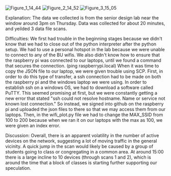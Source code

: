 ![Figure_1_14_44](https://user-images.githubusercontent.com/58235369/133673039-d1989ed8-5feb-4d9b-a2b8-d51617e2384d.png)
![Figure_2_14_52](https://user-images.githubusercontent.com/58235369/133673085-ff7f65a5-9453-40c9-826e-49c2a21d8592.png)
![Figure_3_15_05](https://user-images.githubusercontent.com/58235369/133673099-a0c9778e-14d0-49e6-9406-896a82365c99.png)

Explanation: 
The data we collected is from the senior design lab near the window around 3pm on Thursday. Data was collected for about 20 minutes, and yeilded 3 data file scans.

Difficulties:
We first had trouble in the beginning stages because we didn't know that we had to close out of the python interpreter after the python setup.
We had to use a personal hotspot in the lab because we were unable to connect to any of the BU wifis.
We also didn't know how to ensure that the raspberry pi was connected to our laptops, until we found a command that secures the connection. (ping raspberrypi.local)
When it was time to copy the JSON file to our laptop, we were given trouble using SCP. First, in order to do this type of transfer, a ssh connection had to be made on both the raspberry pi and the windows laptop we were using. In order to establish ssh on a windows OS, we had to download a software called PuTTY. This seemed promising at first, but we were constantly getting a new error that stated "ssh could not resolve hostname. Name or service not known lost connection." So instead, we signed into github on the raspberry pi and uploaded the json files to there so that we may access them from our laptops.
Then, in the wifi_plot.py file we had to change the MAX_SSID from 100 to 200 because when we ran it on our laptops with the max as 100, we were given an index error.

Discussion:
Overall, there is an apparent volatility in the number of active devices on the network, suggesting a lot of moving traffic in the general vicinity. A quick jump in the scan would likely be caused by a group of students going to class or congregating in a common area. At around 15:00 there is a large incline to 10 devices (through scans 1 and 2), which is around the time that a block of classes is starting further supporting our speculation.

